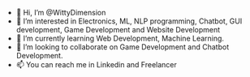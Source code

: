 - 👋 Hi, I’m @WittyDimension
- 👀 I’m interested in Electronics, ML, NLP programming, Chatbot, GUI development, Game Development and Website Development
- 🌱 I’m currently learning Web Development, Machine Learning.
- 💞️ I’m looking to collaborate on Game Development and Chatbot Development.
- 📫 You can reach me in Linkedin and Freelancer

<!---
WittyDimension/WittyDimension is a ✨ special ✨ repository because its `README.md` (this file) appears on your GitHub profile.
You can click the Preview link to take a look at your changes.
--->
